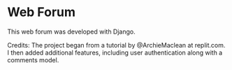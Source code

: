 # Web Forum 

This web forum was developed with Django. 

Credits: 
The project began from a tutorial by @ArchieMaclean at replit.com. I then added additional features, including user authentication along with a comments model. 